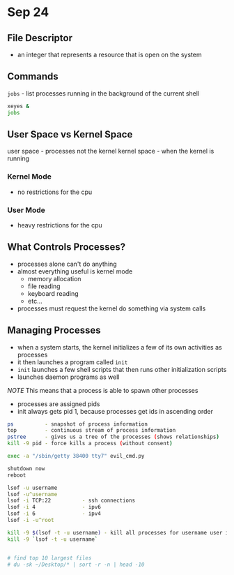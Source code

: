 # Sep 24
## File Descriptor
- an integer that represents a resource that is open on the system


## Commands
`jobs` - list processes running in the background of the current shell

```bash
xeyes &
jobs
```

## User Space vs Kernel Space
user space - processes not the kernel
kernel space - when the kernel is running

### Kernel Mode
- no restrictions for the cpu

### User Mode
- heavy restrictions for the cpu


## What Controls Processes?
- processes alone can't do anything
- almost everything useful is kernel mode
    - memory allocation
    - file reading
    - keyboard reading
    - etc...
- processes must request the kernel do something via system calls


## Managing Processes
- when a system starts, the kernel initializes a few of its own activities as processes
- it then launches a program called `init`
- `init` launches a few shell scripts that then runs other initialization scripts
- launches daemon programs as well

*NOTE* This means that a process is able to spawn other processes

- processes are assigned pids
- init always gets pid 1, because processes get ids in ascending order

```bash
ps          - snapshot of process information
top         - continuous stream of process information
pstree      - gives us a tree of the processes (shows relationships)
kill -9 pid - force kills a process (without consent)

exec -a "/sbin/getty 38400 tty7" evil_cmd.py

shutdown now
reboot

lsof -u username
lsof -u^username
lsof -i TCP:22          - ssh connections
lsof -i 4               - ipv6
lsof -i 6               - ipv4
lsof -i -u^root

kill -9 $(lsof -t -u username) - kill all processes for username user indescriminately
kill -9 `lsof -t -u username`


# find top 10 largest files
# du -sk ~/Desktop/* | sort -r -n | head -10
```
